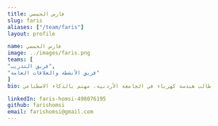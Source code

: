 ```yaml
---
title: فارس الحمصي
slug: faris
aliases: ["/team/faris"]
layout: profile

name: فارس الحمصي
image: ../images/faris.png
teams: [
"فريق التدريب",
"فريق الأنشطة والعلاقات العامة"
]
bio: طالب هندسة كهرباء في الجامعة الأردنية، مهتم بالذكاء الاصطناعي

linkedIn: faris-homsi-498076195
github: farishomsi
email: farishomsi@gmail.com
---
```


